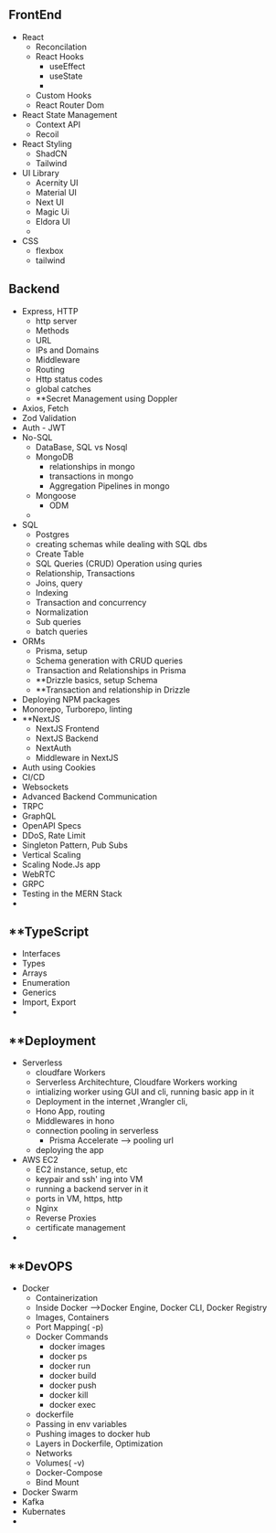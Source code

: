 ## **FrontEnd**
- React
	- Reconcilation
	- React Hooks
		- useEffect
		- useState
		- 
	- Custom Hooks
	- React Router Dom
- React State Management 
	- Context API
	- Recoil
- React Styling
	- ShadCN
	- Tailwind
- UI Library
	- Acernity UI
	- Material UI
	- Next UI
	- Magic Ui
	- Eldora UI
	- 
- CSS
	- flexbox
	- tailwind

## **Backend**
- Express, HTTP
	- http server
	- Methods
	- URL
	- IPs and Domains
	- Middleware
	- Routing
	- Http status codes
	- global catches
	- **Secret Management using Doppler
- Axios, Fetch
- Zod Validation
- Auth - JWT
- No-SQL
	- DataBase, SQL vs Nosql
	- MongoDB
		- relationships in mongo
		- transactions in mongo
		- Aggregation Pipelines in mongo
	- Mongoose
		- ODM
	- 
- SQL
	- Postgres
	- creating schemas while dealing with SQL dbs
	- Create Table
	- SQL Queries (CRUD) Operation using quries
	- Relationship, Transactions
	- Joins, query
	- Indexing
	- Transaction and concurrency 
	- Normalization
	- Sub queries
	- batch queries
- ORMs
	- Prisma, setup
	- Schema generation with CRUD queries
	- Transaction and Relationships in Prisma
	- **Drizzle basics, setup Schema
	- **Transaction and relationship in Drizzle
- Deploying NPM packages
- Monorepo, Turborepo, linting
- **NextJS
	- NextJS Frontend
	- NextJS Backend
	- NextAuth
	- Middleware in NextJS
- Auth using Cookies
- CI/CD
- Websockets
- Advanced Backend Communication
- TRPC
- GraphQL
- OpenAPI Specs
- DDoS, Rate Limit 
- Singleton Pattern, Pub Subs
- Vertical Scaling
- Scaling Node.Js app
- WebRTC
- GRPC
- Testing in the MERN Stack
- 


## **TypeScript
- Interfaces
- Types
- Arrays 
- Enumeration
- Generics 
- Import, Export
- 


## **Deployment
- Serverless
	- cloudfare Workers
	- Serverless Architechture, Cloudfare Workers working
	- intializing worker using GUI and cli, running basic app in it
	- Deployment in the internet ,Wrangler cli, 
	- Hono App, routing
	- Middlewares in hono
	- connection pooling in serverless
		- Prisma Accelerate --> pooling url
	- deploying the app
- AWS EC2
	- EC2 instance, setup, etc
	- keypair and ssh' ing into VM
	- running a backend server in it
	- ports in VM, https, http
	- Nginx
	- Reverse Proxies
	- certificate management
- 

## **DevOPS
- Docker
	- Containerization
	- Inside Docker -->Docker Engine, Docker CLI, Docker Registry
	- Images, Containers
	- Port Mapping( -p)
	- Docker Commands
		- docker images
		- docker ps
		- docker run 
		- docker build
		- docker push 
		- docker kill
		- docker exec 
	- dockerfile
	- Passing in env variables
	- Pushing images to docker hub
	- Layers in Dockerfile, Optimization
	- Networks 
	- Volumes( -v)
	- Docker-Compose
	- Bind Mount
- Docker Swarm
- Kafka
- Kubernates
- 


